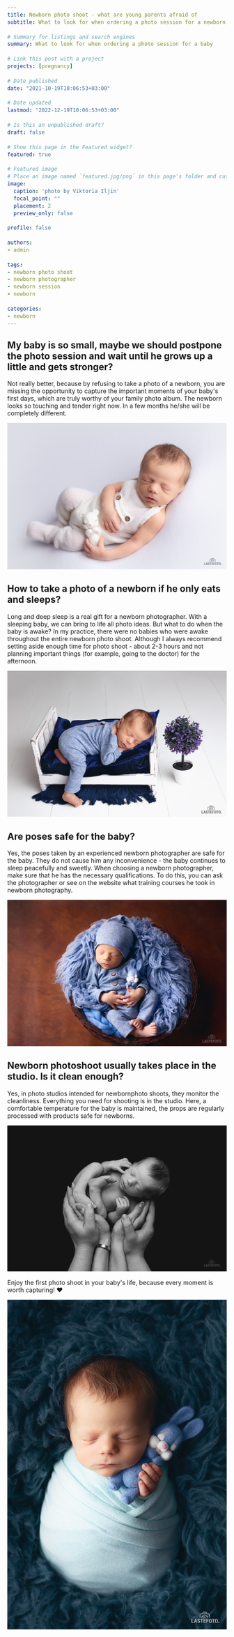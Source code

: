 ```yaml
---
title: Newborn photo shoot - what are young parents afraid of
subtitle: What to look for when ordering a photo session for a newborn baby

# Summary for listings and search engines
summary: What to look for when ordering a photo session for a baby

# Link this post with a project
projects: [pregnancy]

# Date published
date: "2021-10-19T10:06:53+03:00"

# Date updated
lastmod: "2022-12-19T10:06:53+03:00"

# Is this an unpublished draft?
draft: false

# Show this page in the Featured widget?
featured: true

# Featured image
# Place an image named `featured.jpg/png` in this page's folder and customize its options here.
image:
  caption: 'photo by Viktoria Iljin'
  focal_point: ""
  placement: 2
  preview_only: false

profile: false

authors:
- admin

tags:
- newborn photo shoot
- newborn photographer
- newborn session
- newborn

categories:
- newborn
---
```

## My baby is so small, maybe we should postpone the photo session and wait until he grows up a little and gets stronger?

Not really better, because by refusing to take a photo of a newborn, you are missing the opportunity to capture the important moments of your baby's first days, which are truly worthy of your family photo album. The newborn looks so touching and tender right now. In a few months he/she will be completely different.

![newborn photo shoot](./newborn-photosession-1.jpg) 

## How to take a photo of a newborn if he only eats and sleeps?

Long and deep sleep is a real gift for a newborn photographer. With a sleeping baby, we can bring to life all photo ideas. But what to do when the baby is awake? In my practice, there were no babies who were awake throughout the entire newborn photo shoot. Although I always recommend setting aside enough time for photo shoot - about 2-3 hours and not planning important things (for example, going to the doctor) for the afternoon.

![newborn photography](./newborn-photosession-2.jpg)

## Are poses safe for the baby?

Yes, the poses taken by an experienced newborn photographer are safe for the baby. They do not cause him any inconvenience - the baby continues to sleep peacefully and sweetly. When choosing a newborn photographer, make sure that he has the necessary qualifications. To do this, you can ask the photographer or see on the website what training courses he took in newborn photography.

![newborn photo shoot in Tallinn](./newborn-photosession-3.jpg)

## Newborn photoshoot usually takes place in the studio. Is it clean enough?

Yes, in photo studios intended for newbornphoto shoots, they monitor the cleanliness. Everything you need for shooting is in the studio. Here, a comfortable temperature for the baby is maintained, the props are regularly processed with products safe for newborns.

![newborn session](./newborn-photosession-4.jpg)

Enjoy the first photo shoot in your baby's life, because every moment is worth capturing! ❤️

![newborn pictures in Tallinn](./newborn-photosession-5.jpg)
